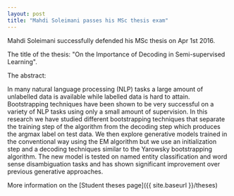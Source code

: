 ```yaml
---
layout: post
title: "Mahdi Soleimani passes his MSc thesis exam"
---
```


Mahdi Soleimani successfully defended his MSc thesis on Apr 1st 2016. 

The title of the thesis: "On the Importance of Decoding in Semi-supervised Learning".

The abstract:

In many natural language processing (NLP) tasks a large amount of
unlabelled data is available while labelled data is hard to attain.
Bootstrapping techniques have been shown to be very successful on
a variety of NLP tasks using only a small amount of supervision.
In this research we have studied different bootstrapping techniques
that separate the training step of the algorithm from the decoding
step which produces the argmax label on test data. We then explore
generative models trained in the conventional way using the EM
algorithm but we use an initialization step and a decoding techniques
similar to the Yarowsky bootstrapping algorithm. The new model is
tested on named entity classification and word sense disambiguation
tasks and has shown significant improvement over previous generative
approaches.

More information on the [Student theses page]({{ site.baseurl }}/theses)
